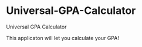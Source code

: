 Universal-GPA-Calculator
========================

Universal GPA Calculator

This applicaton will let you calculate your GPA!
